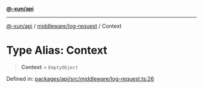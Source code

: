 [**@-xun/api**](../../../README.md)

***

[@-xun/api](../../../README.md) / [middleware/log-request](../README.md) / Context

# Type Alias: Context

> **Context** = `EmptyObject`

Defined in: [packages/api/src/middleware/log-request.ts:26](https://github.com/Xunnamius/api-utils/blob/2999e4472bea4c5a8ecd8f7c7fbf77e6b4bc26db/packages/api/src/middleware/log-request.ts#L26)
